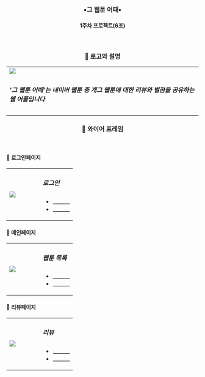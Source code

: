 <h3 align="center"><b>▪그 웹툰 어때▪</b></h3>

<h4 align="center">1주차 프로젝트(6조)</h4>
<br>


<h3 align="center"><b>📎 로고와 설명 </b></h3>

<table>
    <tr>
        <td width="20%" length="20%"><img src="https://user-images.githubusercontent.com/110237141/182097429-1334fcbb-4263-46b9-87d6-548f885e80b1.png" /></td>
    </tr>
    <td>
        <h5> '그 웹툰 어때'는 네이버 웹툰 중 개그 웹툰에 대한 리뷰와 별점을 공유하는 웹 어플입니다 </h5>
    </td>
    
</table>






<h3 align="center"><b>📎 와이어 프레임 </b></h3>
<br>
<h4><b>🔎 로그인페이지 </b></h4>

<table width="100%">
    <tr>
        <td width="50%"><img src="https://user-images.githubusercontent.com/110237141/182098738-06b148f7-fc91-40bc-a6b9-7e886da8d314.jpg" /></td>
        <td width="50%">
            <h5>로그인</h5>
            <ul>
                <li>______</li>
                <li>______</li>
            </ul>
        </td>
    </tr>
</table>

<h4><b>🔎 메인페이지 </b></h4>

<table width="100%">
    <tr>
        <td width="50%"><img src=https://user-images.githubusercontent.com/110237141/182099314-e7b13364-3175-4d4b-a69e-d99e98cc23c8.png /></td>
        <td width="50%">
            <h5>웹툰 목록</h5>
            <ul>
                <li>______</li>
                <li>______</li>
            </ul>
        </td>
    </tr>
</table>

<h4><b>🔎 리뷰페이지 </b></h4>

<table width="100%">
    <tr>
        <td width="50%"><img src=https://user-images.githubusercontent.com/110237141/182099511-175c5d77-479f-41b6-8465-397d11f3e5d2.jpg /></td>
        <td width="50%">
            <h5>리뷰</h5>
            <ul>
                <li>______</li>
                <li>______</li>
            </ul>
        </td>
    </tr>
</table>
